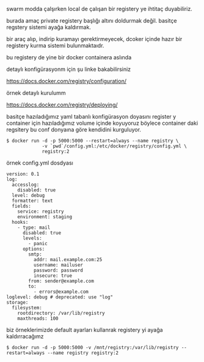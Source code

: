 swarm modda çalşırken local de çalışan bir registery ye ihtitaç duyabiliriz.

burada amaç private registery başlığı altını doldurmak değil. basitçe regstery sistemi ayağa kaldırmak.

bir araç alıp, indirip kuramayı gerektirmeyecek, dcoker içinde hazır bir registery kurma sistemi bulunmaktaıdr.

bu registery de yine bir docker containera aslında

detaylı konfigürasyonm için şu linke bakabilirsiniz

https://docs.docker.com/registry/configuration/

örnek detaylı kurulumm 

https://docs.docker.com/registry/deploying/


basitçe hazıladığımız yaml tabanlı konfigürasyon doyasını register y container için hazıladığımız volume içinde koyuyoruz böylece container daki regsitery bu conf donyaına göre kendidini kurguluyor.

```
$ docker run -d -p 5000:5000 --restart=always --name registry \
             -v `pwd`/config.yml:/etc/docker/registry/config.yml \
             registry:2
```
örnek config.yml dosdyası
```
version: 0.1
log:
  accesslog:
    disabled: true
  level: debug
  formatter: text
  fields:
    service: registry
    environment: staging
  hooks:
    - type: mail
      disabled: true
      levels:
        - panic
      options:
        smtp:
          addr: mail.example.com:25
          username: mailuser
          password: password
          insecure: true
        from: sender@example.com
        to:
          - errors@example.com
loglevel: debug # deprecated: use "log"
storage:
  filesystem:
    rootdirectory: /var/lib/registry
    maxthreads: 100
```


biz örneklerimizde default ayarları kullanrak registery yi ayağa kaldırracağımz

```
$ docker run -d -p 5000:5000 -v /mnt/registry:/var/lib/registry --restart=always --name registry registry:2
```